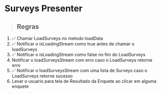 # Surveys Presenter

> ## Regras
1. ✅ Chamar LoadSurveys no metodo loadData
2. ✅ Notificar o isLoadingStream como true antes de chamar o loadSurveys
3. ✅ Notificar o isLoadingStream como false no fim do LoadSurveys
4. Notificar o loadSurveysStream com erro caso o LoadSurveys retorne erro
5. ✅ Notificar o loadSurveysStream com uma lista de Surveys caso o LoadSurveys retorne sucesso
6. Levar o usuario para tela de Resultado da Enquete ao clicar em alguma enquete